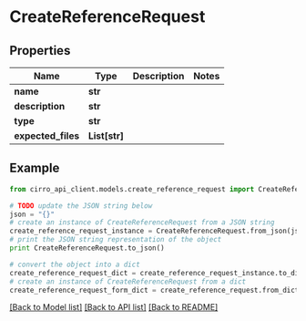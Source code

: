 # CreateReferenceRequest


## Properties

Name | Type | Description | Notes
------------ | ------------- | ------------- | -------------
**name** | **str** |  | 
**description** | **str** |  | 
**type** | **str** |  | 
**expected_files** | **List[str]** |  | 

## Example

```python
from cirro_api_client.models.create_reference_request import CreateReferenceRequest

# TODO update the JSON string below
json = "{}"
# create an instance of CreateReferenceRequest from a JSON string
create_reference_request_instance = CreateReferenceRequest.from_json(json)
# print the JSON string representation of the object
print CreateReferenceRequest.to_json()

# convert the object into a dict
create_reference_request_dict = create_reference_request_instance.to_dict()
# create an instance of CreateReferenceRequest from a dict
create_reference_request_form_dict = create_reference_request.from_dict(create_reference_request_dict)
```
[[Back to Model list]](../README.md#documentation-for-models) [[Back to API list]](../README.md#documentation-for-api-endpoints) [[Back to README]](../README.md)


